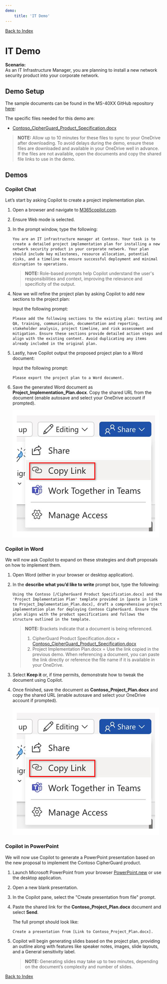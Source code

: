 ```yaml
---
demo:
    title: 'IT Demo'
---
```


[Back to Index](https://microsoftlearning.github.io/Copilot-Immersion-Experience/)

# IT Demo

**Scenario:**  
As an IT Infrastructure Manager, you are planning to install a new network security product into your corporate network.

## Demo Setup

The sample documents can be found in the MS-40XX GitHub repository [here](https://github.com/MicrosoftLearning/Copilot-Immersion-Experience/tree/master/ResourceFiles):

The specific files needed for this demo are:

- [Contoso_CipherGuard_Product_Specification.docx](https://github.com/MicrosoftLearning/Copilot-Immersion-Experience/raw/master/ResourceFiles/Contoso_CipherGuard_Product_Specification.docx)

> **NOTE:** Allow up to 10 minutes for these files to sync to your OneDrive after downloading. To avoid delays during the demo, ensure these files are downloaded and available in your OneDrive well in advance. If the files are not available, open the documents and copy the shared file links to use in the demo.

## Demos

### Copilot Chat

Let’s start by asking Copilot to create a project implementation plan.

1. Open a browser and navigate to [M365copilot.com](https://m365copilot.com/).

1. Ensure Web mode is selected.

1. In the prompt window, type the following:

    ```text
    You are an IT infrastructure manager at Contoso. Your task is to create a detailed project implementation plan for installing a new network security product in your corporate network. Your plan should include key milestones, resource allocation, potential risks, and a timeline to ensure successful deployment and minimal disruption to operations.
    ```

    > **NOTE:** Role-based prompts help Copilot understand the user's responsibilities and context, improving the relevance and specificity of the output.

1. Now we will refine the project plan by asking Copilot to add new sections to the project plan:

    Input the following prompt:

    ```text
    Please add the following sections to the existing plan: testing and QA, training, communication, documentation and reporting, stakeholder analysis, project timeline, and risk assessment and mitigation. Ensure these sections provide detailed action steps and align with the existing content. Avoid duplicating any items already included in the original plan.
    ```

1. Lastly, have Copilot output the proposed project plan to a Word document:

    Input the following prompt:

    ```text
    Please export the project plan to a Word document.
    ```

1. Save the generated Word document as **Project_Implementation_Plan.docx**. Copy the shared URL from the document (enable autosave and select your OneDrive account if prompted).

    ![Share link.](../Demos/Media/share-menu-with-copy-link-9fd1c60a.png)

### Copilot in Word

We will now ask Copilot to expand on these strategies and draft proposals on how to implement them.

1. Open Word (either in your browser or desktop application).

1. In the **describe what you’d like to write** prompt box, type the following:

    ```text
    Using the Contoso [/CipherGuard Product Specification.docx] and the 'Project Implementation Plan' template provided in [paste in link to Project_Implementation_Plan.docx], draft a comprehensive project implementation plan for deploying Contoso CipherGuard. Ensure the plan aligns with the product specifications and follows the structure outlined in the template.
    ```

    > **NOTE:** Brackets indicate that a document is being referenced.
    > 1. CipherGuard Product Specification.docx = [Contoso_CipherGuard_Product_Specification.docx](https://github.com/MicrosoftLearning/Copilot-Immersion-Experience/raw/master/ResourceFiles/Contoso_CipherGuard_Product_Specification.docx)
    > 1. Project Implementation Plan.docx = Use the link copied in the previous demo.
    > When referencing a document, you can paste the link directly or reference the file name if it is available in your OneDrive.

1. Select **Keep it** or, if time permits, demonstrate how to tweak the document using Copilot.

1. Once finished, save the document as **Contoso_Project_Plan.docx** and copy the shared URL (enable autosave and select your OneDrive account if prompted).

    ![Share link.](../Demos/Media/share-menu-with-copy-link-9fd1c60a.png)

### Copilot in PowerPoint

We will now use Copilot to generate a PowerPoint presentation based on the new proposal to implement the Contoso CipherGuard product.

1. Launch Microsoft PowerPoint from your browser [PowerPoint.new](https://PowerPoint.new) or use the desktop application.

1. Open a new blank presentation.

1. In the Copilot pane, select the "Create presentation from file" prompt.

1. Paste the shared link for the **Contoso_Project_Plan.docx** document and select **Send**.

    The full prompt should look like:

    ```text
    Create a presentation from [Link to Contoso_Project_Plan.docx].
    ```

1. Copilot will begin generating slides based on the project plan, providing an outline along with features like speaker notes, images, slide layouts, and a General sensitivity label.

    > **NOTE:** Generating slides may take up to two minutes, depending on the document’s complexity and number of slides.

[Back to Index](https://microsoftlearning.github.io/Copilot-Immersion-Experience/)
